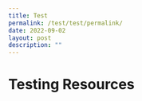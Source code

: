 ```yaml
---
title: Test
permalink: /test/test/permalink/
date: 2022-09-02
layout: post
description: ""
---
```

# **Testing Resources**